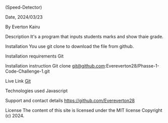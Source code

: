 (Speed-Detector)

Date, 2024/03/23

By Everton Kairu

Description 
It's a program that inputs students marks and show thaie grade.

Installation
You use git clone to download the file from github.

Installation requirements
Git

Installation instruction
Git clone git@github.com:Evereverton28/Phasse-1-Code-Challenge-1.git

Live Link
[Git](https://github.com/Evereverton28/Phasse-1-Code-Challenge-1/tree/main/Speed-Detector)

Technologies used
Javascript

Support and contact details
https://github.com/Evereverton28

License
The content of this site is licensed under the MIT license
Copyright (c) 2024.
 